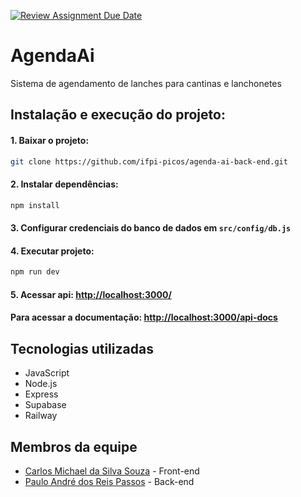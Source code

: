 [![Review Assignment Due Date](https://classroom.github.com/assets/deadline-readme-button-24ddc0f5d75046c5622901739e7c5dd533143b0c8e959d652212380cedb1ea36.svg)](https://classroom.github.com/a/U2l29CBO)
# AgendaAi

Sistema de agendamento de lanches para cantinas e lanchonetes

## Instalação e execução do projeto:
#### 1. Baixar o projeto:
``` bash
git clone https://github.com/ifpi-picos/agenda-ai-back-end.git
```

#### 2. Instalar dependências:
``` bash
npm install
```

#### 3. Configurar credenciais do banco de dados em `src/config/db.js`

#### 4. Executar projeto:
``` bash
npm run dev
```
#### 5. Acessar api: [http://localhost:3000/](http://localhost:3000/)

#### Para acessar a documentação: [http://localhost:3000/api-docs](http://localhost:3000/api-docs/)

## Tecnologias utilizadas
  - JavaScript
  - Node.js
  - Express
  - Supabase
  - Railway

## Membros da equipe
  - [Carlos Michael da Silva Souza](https://github.com/Seinenk) - Front-end
  - [Paulo André dos Reis Passos](https://github.com/pauloandrepassos) - Back-end

